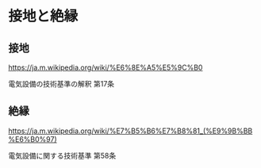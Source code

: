 # 接地と絶縁
## 接地
https://ja.m.wikipedia.org/wiki/%E6%8E%A5%E5%9C%B0

電気設備の技術基準の解釈
第17条


## 絶縁
https://ja.m.wikipedia.org/wiki/%E7%B5%B6%E7%B8%81_(%E9%9B%BB%E6%B0%97)

電気設備に関する技術基準
第58条





